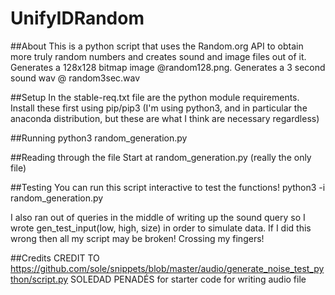 # UnifyIDRandom

##About
This is a python script that uses the Random.org API to obtain more truly random numbers
and creates sound and image files out of it. Generates a 128x128 bitmap image @random128.png.
Generates a 3 second sound wav @ random3sec.wav

##Setup
In the stable-req.txt file are the python module requirements.
Install these first using pip/pip3 (I'm using python3, and in particular
the anaconda distribution, but these are what I think are necessary regardless)

##Running
python3 random_generation.py

##Reading through the file
Start at random_generation.py (really the only file)

##Testing
You can run this script interactive to test the functions!
python3 -i random_generation.py

I also ran out of queries in the middle of writing up the sound
query so I wrote gen_test_input(low, high, size) in order to
simulate data. If I did this wrong then all my script may be broken!
Crossing my fingers!


##Credits
CREDIT TO https://github.com/sole/snippets/blob/master/audio/generate_noise_test_python/script.py
SOLEDAD PENADÉS for starter code for writing audio file